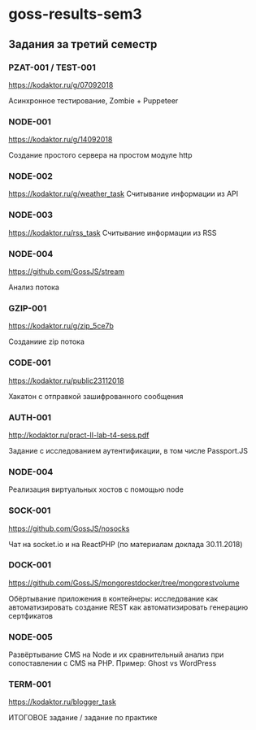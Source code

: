 # goss-results-sem3
## Задания за третий семестр

### PZAT-001 / TEST-001 
https://kodaktor.ru/g/07092018


Асинхронное тестирование, Zombie + Puppeteer


### NODE-001
https://kodaktor.ru/g/14092018


Создание простого сервера на простом модуле http


### NODE-002  
https://kodaktor.ru/g/weather_task
Считывание информации из API


### NODE-003  
https://kodaktor.ru/rss_task
Считывание информации из RSS


### NODE-004  
https://github.com/GossJS/stream


Анализ потока


### GZIP-001  
https://kodaktor.ru/g/zip_5ce7b 


Созданиие zip потока


### CODE-001  
https://kodaktor.ru/public23112018


Хакатон с отправкой зашифрованного сообщения


### AUTH-001  
http://kodaktor.ru/pract-II-lab-t4-sess.pdf


Задание с исследованием аутентификации, в том числе Passport.JS


### NODE-004


Реализация виртуальных хостов с помощью node

### SOCK-001
https://github.com/GossJS/nosocks


Чат на socket.io и на ReactPHP (по материалам доклада 30.11.2018)

### DOCK-001
https://github.com/GossJS/mongorestdocker/tree/mongorestvolume


Обёртывание приложения в контейнеры: исследование
 как автоматизировать создание REST
 как автоматизировать генерацию сертфикатов


### NODE-005
Развёртывание CMS на Node и их сравнительный анализ при сопоставлении с CMS на PHP. Пример: Ghost vs WordPress


### TERM-001 
https://kodaktor.ru/blogger_task


ИТОГОВОЕ задание / задание по практике
